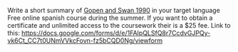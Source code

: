 Write a short summary of [Gopen and Swan 1990](https://www.americanscientist.org/blog/the-long-view/the-science-of-scientific-writing) in your target language
Free online spanish course during the summer. If you want to obtain a certificate and unlimited access to the coursework their is a $25 fee. Link to this: https://docs.google.com/forms/d/e/1FAIpQLSfQ8r7CcdvGJPQy-vk6Ct_CC7t0UNmVVkcFovn-fz5bCQD0Ng/viewform 
